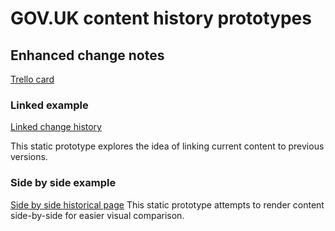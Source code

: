 # GOV.UK content history prototypes

## Enhanced change notes

[Trello card](https://trello.com/c/EE5BIhmh/38-prototype-example-of-content-history-from-the-perspective-of-enhanced-change-notes)

### Linked example

[Linked change history](https://steventux.github.io/govuk-content-history-prototypes/enhanced-change-notes/linked-changes.html)

This static prototype explores the idea of linking current content to previous versions.

### Side by side example

[Side by side historical page](https://steventux.github.io/govuk-content-history-prototypes/enhanced-change-notes/linked-changes-side-by-side-version-3.html)
This static prototype attempts to render content side-by-side for easier visual comparison.

